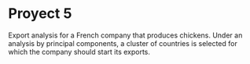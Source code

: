 # Proyect 5
Export analysis for a French company that produces chickens. Under an analysis by principal components, a cluster of countries is selected for which the company should start its exports.
